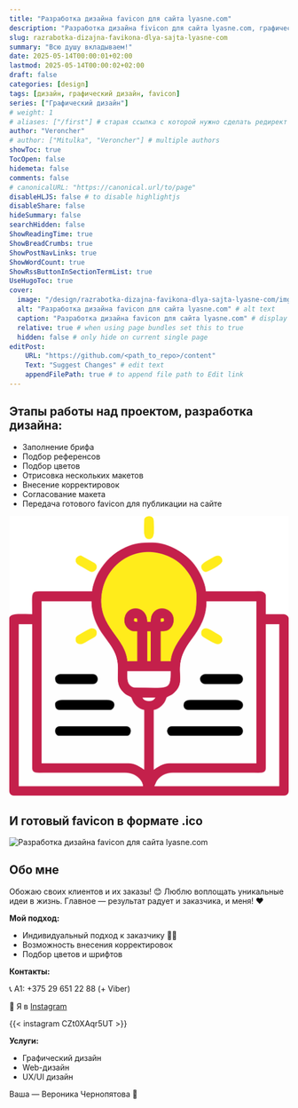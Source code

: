 ```yaml
---
title: "Разработка дизайна favicon для сайта lyasne.com"
description: "Разработка дизайна fivicon для сайта lyasne.com, графический дизайн, дизайн логотипа, UX/UI дизайн, web-дизайн. Создаю красоту"
slug: razrabotka-dizajna-favikona-dlya-sajta-lyasne-com
summary: "Всю душу вкладываем!"
date: 2025-05-14T00:00:01+02:00
lastmod: 2025-05-14T00:00:02+02:00
draft: false
categories: [design]
tags: [дизайн, графический дизайн, favicon]
series: ["Графический дизайн"]
# weight: 1
# aliases: ["/first"] # старая ссылка с которой нужно сделать редирект
author: "Veroncher"
# author: ["Mitulka", "Veroncher"] # multiple authors
showToc: true
TocOpen: false
hidemeta: false
comments: false
# canonicalURL: "https://canonical.url/to/page"
disableHLJS: false # to disable highlightjs
disableShare: false
hideSummary: false
searchHidden: false
ShowReadingTime: true
ShowBreadCrumbs: true
ShowPostNavLinks: true
ShowWordCount: true
ShowRssButtonInSectionTermList: true
UseHugoToc: true
cover:
  image: "/design/razrabotka-dizajna-favikona-dlya-sajta-lyasne-com/img/lyasne-favicon.png" # путь к обложке поста
  alt: "Разработка дизайна favicon для сайта lyasne.com" # alt text
  caption: "Разработка дизайна favicon для сайта lyasne.com" # display caption under cover
  relative: true # when using page bundles set this to true
  hidden: false # only hide on current single page
editPost:
    URL: "https://github.com/<path_to_repo>/content"
    Text: "Suggest Changes" # edit text
    appendFilePath: true # to append file path to Edit link
---
```


## Этапы работы над проектом, разработка дизайна:

- Заполнение брифа
- Подбор референсов
- Подбор цветов
- Отрисовка нескольких макетов
- Внесение корректировок
- Согласование макета
- Передача готового favicon для публикации на сайте

![Разработка дизайна favicon для сайта lyasne.com](img/lyasne-favicon.png)

## И готовый favicon в формате .ico

![Разработка дизайна favicon для сайта lyasne.com](img/favicon.ico)

## Обо мне
Обожаю своих клиентов и их заказы! 😊
Люблю воплощать уникальные идеи в жизнь. Главное — результат радует и заказчика, и меня! ❤️

**Мой подход:**
- Индивидуальный подход к заказчику 👍🏻
- Возможность внесения корректировок
- Подбор цветов и шрифтов


**Контакты:**

📞 A1: +375 29 651 22 88 (+ Viber)

📸 Я в [Instagram](https://www.instagram.com/engraver.by/)

{{< instagram CZt0XAqr5UT >}}

**Услуги:**
- Графический дизайн
- Web-дизайн
- UX/UI дизайн

Ваша — Вероника Чернопятова 🤗
